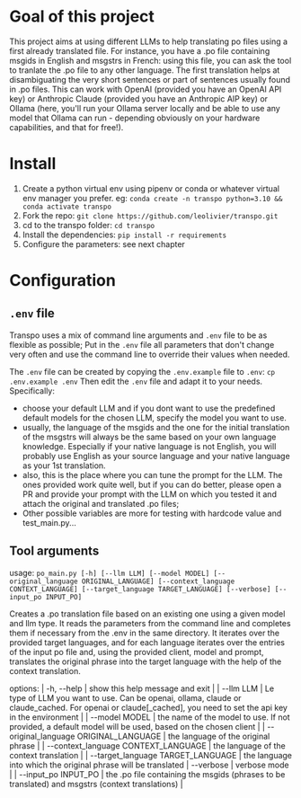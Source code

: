 # Goal of this project
This project aims at using different LLMs to help translating po files using a first already translated file.
For instance, you have a .po file containing msgids in English and msgstrs in French: using this file, you can ask the tool to tranlate the .po file to any other language. The first translation helps at disambiguating the very short sentences or part of sentences usually found in .po files.
This can work with OpenAI (provided you have an OpenAI API key) or Anthropic Claude (provided you have an Anthropic AIP key) or Ollama (here, you'll run your Ollama server locally and be able to use any model that Ollama can run - depending obviously on your hardware capabilities, and that for free!).

# Install
1. Create a python virtual env using pipenv or conda or whatever virtual env manager you prefer. eg: 
`conda create -n transpo python=3.10 && conda activate transpo`
1. Fork the repo: 
`git clone https://github.com/leolivier/transpo.git`
1. cd to the transpo folder:
`cd transpo`
1. Install the dependencies: 
`pip install -r requirements`
1. Configure the parameters: see next chapter

# Configuration
## `.env` file
Transpo uses a mix of command line arguments and `.env` file to be as flexible as possible;
Put in the `.env` file all parameters that don't change very often and use the command line to override their values when needed.

The `.env` file can be created by copying the `.env.example` file to `.env`:
`cp .env.example .env`
Then edit the `.env` file and adapt it to your needs. Specifically:
* choose your default LLM and if you dont want to use the predefined default models for the chosen LLM, specify the model you want to use.
* usually, the language of the msgids and the one for the initial translation of the msgstrs will always be the same based on your own language knowledge. Especially if your native language is not English, you will probably use English as your source language and your native language as your 1st translation.
* also, this is the place where you can tune the prompt for the LLM. The ones provided work quite well, but if you can do better, please open a PR and provide your prompt with the LLM on which you tested it and attach the original and translated .po files;
* Other possible variables are more for testing with hardcode value and test_main.py...

## Tool arguments
usage: `po_main.py [-h] [--llm LLM] [--model MODEL] [--original_language ORIGINAL_LANGUAGE] [--context_language CONTEXT_LANGUAGE]
                  [--target_language TARGET_LANGUAGE] [--verbose] [--input_po INPUT_PO]`

Creates a .po translation file based on an existing one using a given model and llm type. It reads the parameters from the command line and completes
them if necessary from the .env in the same directory. It iterates over the provided target languages, and for each language iterates over the entries
of the input po file and, using the provided client, model and prompt, translates the original phrase into the target language with the help of the
context translation.

options:
|  -h, --help            | show this help message and exit |
|  --llm LLM             | Le type of LLM you want to use. Can be openai, ollama, claude or claude_cached. For openai or claude[_cached], you need to set the api key in the environment |
|  --model MODEL         | the name of the model to use. If not provided, a default model will be used, based on the chosen client | 
|  --original_language ORIGINAL_LANGUAGE | the language of the original phrase |
|  --context_language CONTEXT_LANGUAGE | the language of the context translation |
|  --target_language TARGET_LANGUAGE | the language into which the original phrase will be translated
|  --verbose            | verbose mode |
|  --input_po INPUT_PO  | the .po file containing the msgids (phrases to be translated) and msgstrs (context translations) |